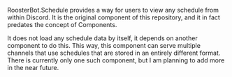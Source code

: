 RoosterBot.Schedule provides a way for users to view any schedule from within Discord. It is the original component of this repository, and it in fact predates the concept of Components.

It does not load any schedule data by itself, it depends on another component to do this. This way, this component can serve multiple channels that use schedules that are stored in an entirely different format. There is currently only one such component, but I am planning to add more in the near future.